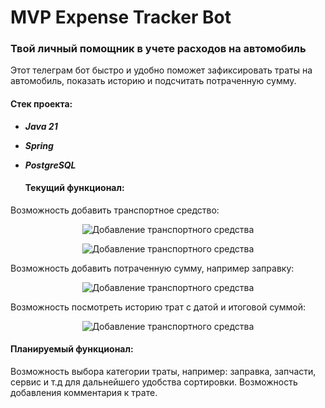 # MVP Expense Tracker Bot
### Твой личный помощник в учете расходов на автомобиль



Этот телеграм бот быстро и удобно поможет зафиксировать траты на автомобиль, показать историю и подсчитать потраченную сумму. 

#### Стек проекта:
   
* ***Java 21***
 
* ***Spring***

* ***PostgreSQL***




  ####   Текущий функционал: 

Возможность добавить транспортное средство:
<p align="center">
  <img src="https://github.com/17Lexy/ExpenseTracker/assets/135131851/a98f104f-9814-4449-977c-8469c36f4ba1" alt="Добавление транспортного средства"/>
</p>
<p align="center">
  <img src="https://github.com/17Lexy/ExpenseTracker/assets/135131851/10c17ae3-8b4a-47a9-ac9d-5540dad9daee" alt="Добавление транспортного средства"/>
</p>



Возможность добавить потраченную сумму, например заправку:
<p align="center">
  <img src="https://github.com/17Lexy/ExpenseTracker/assets/135131851/044da992-5dca-4491-82fc-381d729d88cd" alt="Добавление транспортного средства"/>
</p>


Возможность посмотреть историю трат с датой и итоговой суммой:
<p align="center">
  <img src="https://github.com/17Lexy/ExpenseTracker/assets/135131851/287cebfe-4d0d-4cb5-80a7-43c489835df0" alt="Добавление транспортного средства"/>
</p>






####   Планируемый функционал: 
Возможность выбора категории траты, например: заправка, запчасти, сервис и т.д для дальнейшего удобства сортировки.
Возможность добавления комментария к трате.


